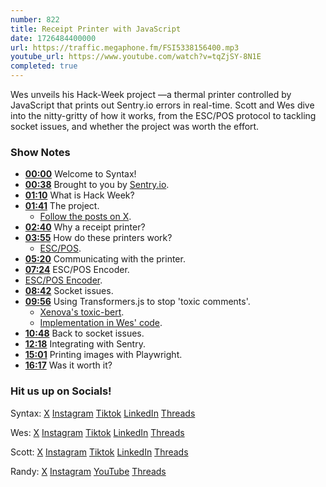 ```yaml
---
number: 822
title: Receipt Printer with JavaScript
date: 1726484400000
url: https://traffic.megaphone.fm/FSI5338156400.mp3
youtube_url: https://www.youtube.com/watch?v=tqZjSY-8N1E
completed: true
---
```


Wes unveils his Hack-Week project —a thermal printer controlled by JavaScript that prints out Sentry.io errors in real-time. Scott and Wes dive into the nitty-gritty of how it works, from the ESC/POS protocol to tackling socket issues, and whether the project was worth the effort.

### Show Notes

* **[00:00](#t=00:00)** Welcome to Syntax!
* **[00:38](#t=00:38)** Brought to you by [Sentry.io](https://sentry.io/syntax).
* **[01:10](#t=01:10)** What is Hack Week?
* **[01:41](#t=01:41)** The project.
    * [Follow the posts on X](https://twitter.com/wesbos/status/1827029875204489290).
* **[02:40](#t=02:40)** Why a receipt printer?
* **[03:55](#t=03:55)** How do these printers work?
    * [ESC/POS](https://github.com/escpos).
* **[05:20](#t=05:20)** Communicating with the printer.
* **[07:24](#t=07:24)** ESC/POS Encoder.
* [ESC/POS Encoder](https://github.com/NielsLeenheer/EscPosEncoder).
* **[08:42](#t=08:42)** Socket issues.
* **[09:56](#t=09:56)** Using Transformers.js to stop 'toxic comments'.
    * [Xenova's toxic-bert](https://huggingface.co/Xenova/toxic-bert).
    * [Implementation in Wes' code](https://github.com/wesbos/thermal-printer/blob/main/lib/sfw.ts).
* **[10:48](#t=10:48)** Back to socket issues.
* **[12:18](#t=12:18)** Integrating with Sentry.
* **[15:01](#t=15:01)** Printing images with Playwright.
* **[16:17](#t=16:17)** Was it worth it?

### Hit us up on Socials!

Syntax: [X](https://twitter.com/syntaxfm) [Instagram](https://www.instagram.com/syntax_fm/) [Tiktok](https://www.tiktok.com/@syntaxfm) [LinkedIn](https://www.linkedin.com/company/96077407/admin/feed/posts/) [Threads](https://www.threads.net/@syntax_fm)

Wes: [X](https://twitter.com/wesbos) [Instagram](https://www.instagram.com/wesbos/) [Tiktok](https://www.tiktok.com/@wesbos) [LinkedIn](https://www.linkedin.com/in/wesbos/) [Threads](https://www.threads.net/@wesbos)

Scott: [X](https://twitter.com/stolinski) [Instagram](https://www.instagram.com/stolinski/) [Tiktok](https://www.tiktok.com/@stolinski) [LinkedIn](https://www.linkedin.com/in/stolinski/) [Threads](https://www.threads.net/@stolinski)

Randy: [X](https://twitter.com/randyrektor) [Instagram](https://www.instagram.com/randyrektor/) [YouTube](https://www.youtube.com/@randyrektor) [Threads](https://www.threads.net/@randyrektor)
